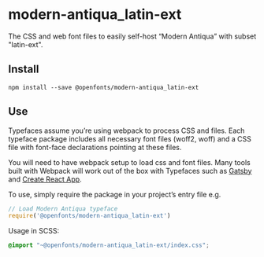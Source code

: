
# modern-antiqua_latin-ext

The CSS and web font files to easily self-host “Modern Antiqua” with subset "latin-ext".

## Install

`npm install --save @openfonts/modern-antiqua_latin-ext`

## Use

Typefaces assume you’re using webpack to process CSS and files. Each typeface
package includes all necessary font files (woff2, woff) and a CSS file with
font-face declarations pointing at these files.

You will need to have webpack setup to load css and font files. Many tools built
with Webpack will work out of the box with Typefaces such as [Gatsby](https://github.com/gatsbyjs/gatsby)
and [Create React App](https://github.com/facebookincubator/create-react-app).

To use, simply require the package in your project’s entry file e.g.

```javascript
// Load Modern Antiqua typeface
require('@openfonts/modern-antiqua_latin-ext')
```

Usage in SCSS:
```scss
@import "~@openfonts/modern-antiqua_latin-ext/index.css";
```
